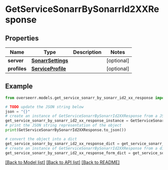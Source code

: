 # GetServiceSonarrBySonarrId2XXResponse


## Properties

Name | Type | Description | Notes
------------ | ------------- | ------------- | -------------
**server** | [**SonarrSettings**](SonarrSettings.md) |  | [optional] 
**profiles** | [**ServiceProfile**](ServiceProfile.md) |  | [optional] 

## Example

```python
from overseerr.models.get_service_sonarr_by_sonarr_id2_xx_response import GetServiceSonarrBySonarrId2XXResponse

# TODO update the JSON string below
json = "{}"
# create an instance of GetServiceSonarrBySonarrId2XXResponse from a JSON string
get_service_sonarr_by_sonarr_id2_xx_response_instance = GetServiceSonarrBySonarrId2XXResponse.from_json(json)
# print the JSON string representation of the object
print(GetServiceSonarrBySonarrId2XXResponse.to_json())

# convert the object into a dict
get_service_sonarr_by_sonarr_id2_xx_response_dict = get_service_sonarr_by_sonarr_id2_xx_response_instance.to_dict()
# create an instance of GetServiceSonarrBySonarrId2XXResponse from a dict
get_service_sonarr_by_sonarr_id2_xx_response_form_dict = get_service_sonarr_by_sonarr_id2_xx_response.from_dict(get_service_sonarr_by_sonarr_id2_xx_response_dict)
```
[[Back to Model list]](../README.md#documentation-for-models) [[Back to API list]](../README.md#documentation-for-api-endpoints) [[Back to README]](../README.md)


